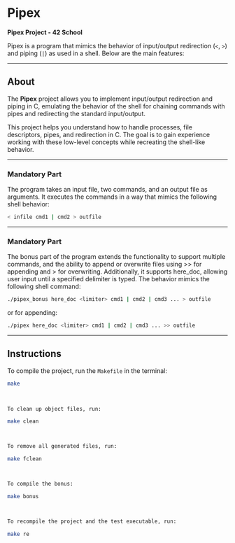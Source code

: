 # Pipex

**Pipex Project - 42 School**

Pipex is a program that mimics the behavior of input/output redirection (`<`, `>`) and piping (`|`) as used in a shell. Below are the main features:

---

## About

The **Pipex** project allows you to implement input/output redirection and piping in C, emulating the behavior of the shell for chaining commands with pipes and redirecting the standard input/output.

This project helps you understand how to handle processes, file descriptors, pipes, and redirection in C. The goal is to gain experience working with these low-level concepts while recreating the shell-like behavior.

---

### Mandatory Part

The program takes an input file, two commands, and an output file as arguments. It executes the commands in a way that mimics the following shell behavior:  
```bash
< infile cmd1 | cmd2 > outfile
```

---

### Mandatory Part

The bonus part of the program extends the functionality to support multiple commands, and the ability to append or overwrite files using >> for appending and > for overwriting. Additionally, it supports here_doc, allowing user input until a specified delimiter is typed. The behavior mimics the following shell command:
```bash
./pipex_bonus here_doc <limiter> cmd1 | cmd2 | cmd3 ... > outfile
```
or for appending:
```bash
./pipex here_doc <limiter> cmd1 | cmd2 | cmd3 ... >> outfile
```

---

## Instructions

To compile the project, run the `Makefile` in the terminal:

```bash
make

    

To clean up object files, run:

make clean



To remove all generated files, run:

make fclean



To compile the bonus:

make bonus



To recompile the project and the test executable, run:

make re
```

